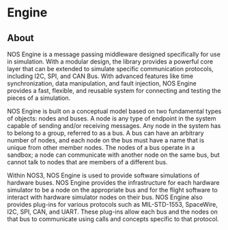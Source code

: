 # Engine

## About
NOS Engine is a message passing middleware designed specifically for use in simulation. With a modular design, the library provides a powerful core layer that can be extended to simulate specific communication protocols, including I2C, SPI, and CAN Bus. With advanced features like time synchronization, data manipulation, and fault injection, NOS Engine provides a fast, flexible, and reusable system for connecting and testing the pieces of a simulation.

NOS Engine is built on a conceptual model based on two fundamental types of objects: nodes and buses. A node is any type of endpoint in the system capable of sending and/or receiving messages. Any node in the system has to belong to a group, referred to as a bus. A bus can have an arbitrary number of nodes, and each node on the bus must have a name that is unique from other member nodes. The nodes of a bus operate in a sandbox; a node can communicate with another node on the same bus, but cannot talk to nodes that are members of a different bus.

Within NOS3, NOS Engine is used to provide software simulations of hardware buses. NOS Engine provides the infrastructure for each hardware simulator to be a node on the appropriate bus and for the flight software to interact with hardware simulator nodes on their bus. NOS Engine also provides plug-ins for various protocols such as MIL-STD-1553, SpaceWire, I2C, SPI, CAN, and UART. These plug-ins allow each bus and the nodes on that bus to communicate using calls and concepts specific to that protocol.
